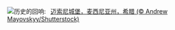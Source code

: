 ![](https://www.bing.com/th?id=OHR.MethoniCastle_ZH-CN4054146065_UHD.jpg&w=1000)历史的回响:&nbsp;&ensp;[迈索尼城堡，麦西尼亚州，希腊 (© Andrew Mayovskyy/Shutterstock)](https://www.bing.com/th?id=OHR.MethoniCastle_ZH-CN4054146065_UHD.jpg)
<br><br/>
